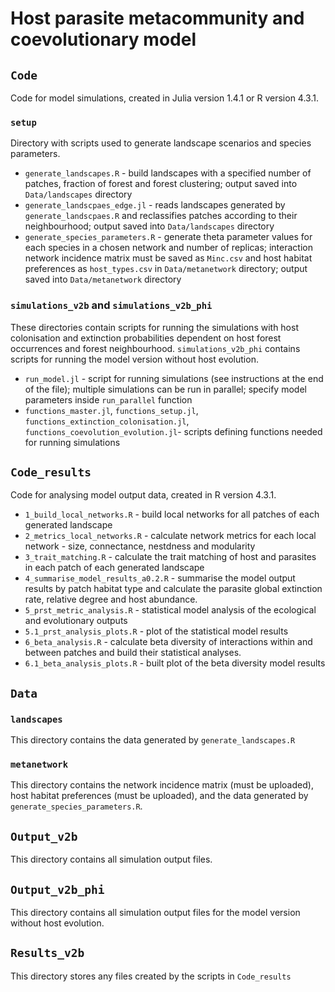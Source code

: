 # Host parasite metacommunity and coevolutionary model

## `Code`
Code for model simulations, created in Julia version 1.4.1 or R version 4.3.1.

### `setup`
Directory with scripts used to generate landscape scenarios and species parameters. 
- `generate_landscapes.R` - build landscapes with a specified number of patches, fraction of forest and forest clustering; output saved into `Data/landscapes` directory
- `generate_landscpaes_edge.jl` - reads landscapes generated by `generate_landscpaes.R` and reclassifies patches according to their neighbourhood; output saved into `Data/landscapes` directory
- `generate_species_parameters.R` - generate theta parameter values for each species in a chosen network and number of replicas; interaction network incidence matrix must be saved as `Minc.csv` and host habitat preferences as `host_types.csv` in `Data/metanetwork` directory; output saved into `Data/metanetwork` directory

### `simulations_v2b` and `simulations_v2b_phi`
These directories contain scripts for running the simulations with host colonisation and extinction probabilities dependent on host forest occurrences and forest neighbourhood. 
`simulations_v2b_phi` contains scripts for running the model version without host evolution. 

- `run_model.jl` - script for running simulations (see instructions at the end of the file); multiple simulations can be run in parallel; specify model parameters inside `run_parallel` function
- `functions_master.jl`, `functions_setup.jl`, `functions_extinction_colonisation.jl`, `functions_coevolution_evolution.jl`- scripts defining functions needed for running simulations

## `Code_results`
Code for analysing model output data, created in R version 4.3.1.
- `1_build_local_networks.R` - build local networks for all patches of each generated landscape
- `2_metrics_local_networks.R` - calculate network metrics for each local network - size, connectance, nestdness and modularity
- `3_trait_matching.R` - calculate the trait matching of host and parasites in each patch of each generated landscape
- `4_summarise_model_results_a0.2.R` - summarise the model output results by patch habitat type and calculate the parasite global extinction rate, relative degree and host abundance.
- `5_prst_metric_analysis.R` - statistical model analysis of the ecological and evolutionary outputs
- `5.1_prst_analysis_plots.R` - plot of the statistical model results
- `6_beta_analysis.R` - calculate beta diversity of interactions within and between patches and build their statistical analyses.
- `6.1_beta_analysis_plots.R` - built plot of the beta diversity model results

## `Data`

### `landscapes`
This directory contains the data generated by `generate_landscapes.R`

### `metanetwork`
This directory contains the network incidence matrix (must be uploaded), host habitat preferences (must be uploaded), and the data generated by `generate_species_parameters.R`.

## `Output_v2b`
This directory contains all simulation output files.

## `Output_v2b_phi`
This directory contains all simulation output files for the model version without host evolution.

## `Results_v2b`
This directory stores any files created by the scripts in `Code_results`

